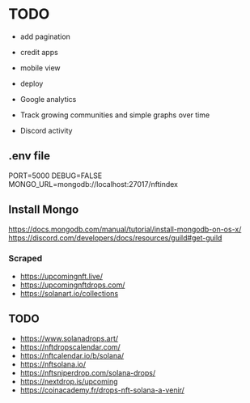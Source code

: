 # TODO

- add pagination
- credit apps
- mobile view
- deploy
- Google analytics

- Track growing communities and simple graphs over time
- Discord activity

## .env file

PORT=5000
DEBUG=FALSE
MONGO_URL=mongodb://localhost:27017/nftindex

## Install Mongo

https://docs.mongodb.com/manual/tutorial/install-mongodb-on-os-x/
https://discord.com/developers/docs/resources/guild#get-guild

### Scraped

- https://upcomingnft.live/
- https://upcomingnftdrops.com/
- https://solanart.io/collections

## TODO

- https://www.solanadrops.art/
- https://nftdropscalendar.com/
- https://nftcalendar.io/b/solana/
- https://nftsolana.io/
- https://nftsniperdrop.com/solana-drops/
- https://nextdrop.is/upcoming
- https://coinacademy.fr/drops-nft-solana-a-venir/
